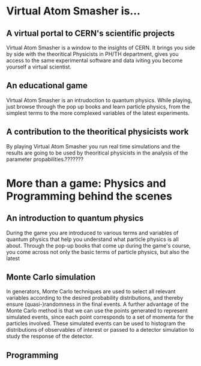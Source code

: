 # Virtual Atom Smasher is...

## A virtual portal to CERN's scientific projects

Virtual Atom Smasher is a window to the insights of CERN. It brings you side by side with the theoritical Physicists in PH/TH department, gives you access to the same experimental software and data iviting you become yourself a virtual scientist. 

## An educational game

Virtual Atom Smasher is an intrudoction to quantum physics. While playing, just browse through the pop up books and learn particle physics, from the simplest terms to the more complexed variables of the latest experiments. 

## A contribution to the theoritical physicists work

By playing Virtual Atom Smasher you run real time simulations and the results are going to be used by theoritical physicists in the analysis of the parameter propabilities.???????



# More than a game: Physics and Programming behind the scenes

## An introduction to quantum physics

During the game you are introduced to various terms and variables of quantum physics that help you understand what particle physics is all about. Through the pop-up books that come up during the game's course, you come across not only the basic terms of particle physics, but also the latest  

## Monte Carlo simulation 

 In generators, Monte Carlo techniques are used to select all relevant variables according to the desired probability distributions, and thereby ensure (quasi-)randomness in the final events. A further advantage of the Monte Carlo method is that we can use the points generated to represent simulated events, since each point corresponds to a set of momenta for the particles involved. These simulated events can be used to histogram the distributions of observables of interest or passed to a detector simulation to study the response of the detector.

## Programming 